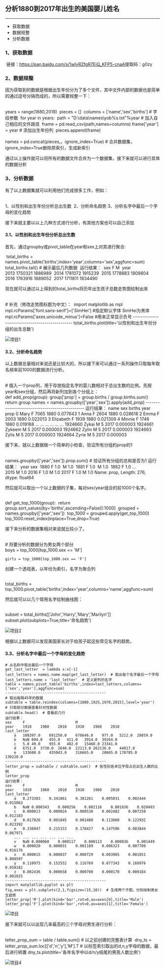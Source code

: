 ## 分析1880到2017年出生的美国婴儿姓名

* * *

  * 获取数据
  * 数据规整
  * 分析数据

### 1、获取数据

​    链接：https://pan.baidu.com/s/1wIyRZfgR7EjQ_KFP5-cnaA 
​    提取码：g0zy 

### 2、数据规整

因为获取到的数据是根据出生年份分为了多个文件，其中文件内部的数据也是简单的通过逗号分隔而成的，所以需要规整一下：


​    
​    years = range(1880,2018)
​    pieces = []
​    columns = ['name','sex','births']  # 字段参数
​    for year in years:
​        path = "D:\\data\\names\\yob%s.txt"%year  # 加入自己相应的文件路径
​        frame = pd.read_csv(path,names=columns)
​        frame['year'] = year  # 添加出生年份列
​        pieces.append(frame)  
​        
    names = pd.concat(pieces,，ignore_index=True)  # 合并数据集，ignore_index=True删除原索引，生成新索引

通过以上操作就可以将所有的数据文件合并为一个数据集，接下来就可以进行具体的数据分析

### 3、分析数据

有了以上数据集就可以利用他们完成很多工作，例如：


​    
​    1、以性别和出生年份分析总出生数
​    2、分析命名趋势
​    3、分析名字中最后一个字母的变化趋势

接下来就主要以以上几种方式进行分析，有其他方案也可以自己添加

#### 3.1、以性别和出生年份分析总出生数

首先，通过groupby或pivot_table在year和sex上对其进行聚合:


​    total_births = names.pivot_table('births',index='year',columns='sex',aggfunc=sum)
​    total_births.tail()  # 展示最后几列数据
​    运行结果：
​    sex     F       M
​    year        
​    2013    1750321 1886989
​    2014    1781072 1915239
​    2015    1778883 1909804
​    2016    1763916 1889052
​    2017    1711811 1834490

现在就可以通过以上得到的total_births将历年出生孩子总数走势图绘制出来


​    
​    # 补充（修改走势图标题为中文）：
​    import matplotlib as mpl
​    mpl.rcParams['font.sans-serif']=['SimHei'] #指定默认字体 SimHei为黑体
​    mpl.rcParams['axes.unicode_minus']=False #用来正常显示负号
​    -----------------------------------------------
​    total_births.plot(title='以性别和出生年份分组的出生总数')

![项目1](https://img2018.cnblogs.com/blog/1825659/201910/1825659-20191012142437328-611507462..png)

#### 3.2、分析命名趋势

以上数据总量相对来说还是比较大的，所以接下来可以通过一系列操作只取每年取名频率前1000的数据进行分析。


​    
​    # 插入一个prop列，用于存放指定名字的婴儿数相对于总出生数的比例。先按year和sex分组，然后再将新列加到各个分组上：
​    
    def add_prop(group):
        group['prop'] = group.births / group.births.sum()
        return group
    names = names.groupby(['year','sex']).apply(add_prop)
    -----------------------------------------------
    运行结果：
        name    sex births  year    prop
    0   Mary    F   7065    1880    0.077643
    1   Anna    F   2604    1880    0.028618
    2   Emma    F   2003    1880    0.022013
    3   Elizabeth   F   1939    1880    0.021309
    4   Minnie  F   1746    1880    0.019188
    ... ... ... ... ... ...
    1924660 Zykai   M   5   2017    0.000003
    1924661 Zykeem  M   5   2017    0.000003
    1924662 Zylin   M   5   2017    0.000003
    1924663 Zylis   M   5   2017    0.000003
    1924664 Zyrie   M   5   2017    0.000003

接下来，就以上数据做一个简单的小检查，验证所有分组的prop的1


​    
​    names.groupby(['year','sex']).prop.sum()  # 验证所有分组的总和是否为1
​    运行结果：
​    year  sex
​    1880  F      1.0
​          M      1.0
​    1881  F      1.0
​          M      1.0
​    1882  F      1.0
​                ... 
​        
    2015  M      1.0
    2016  F      1.0
          M      1.0
    2017  F      1.0
          M      1.0
    Name: prop, Length: 276, dtype: float64

然后就可以取出一个以上数据的子集，每对sex/year组合的前1000个名字。


​    
​    def get_top_1000(group):
​        return group.sort_values(by='births',ascending=False)[:1000]
​    grouped = names.groupby(['year','sex'])
​    top_1000 = grouped.apply(get_top_1000)
​    top_1000.reset_index(inplace=True,drop=True)

接下来分析的数据集相对来说就比较小了。


​    
​    # 将要分析的数据分为男女两个部分
​    
    boys = top_1000[top_1000.sex == 'M']
    
    girls = top_1000[top_1000.sex == 'F']

创建一个透视表，以年份为索引，名字为聚合列


​    
​    total_births = top_1000.pivot_table('births',index='year',columns='name',aggfunc=sum)

然后就可以以几个常用名字绘制曲线图：


​    
​    subset = total_births[['John','Harry','Mary','Marilyn']]
​    subset.plot(subplots=True,title='命名趋势')

![项目2](https://img2018.cnblogs.com/blog/1825659/201910/1825659-20191012142438985-2062602606..png)

根据以上数据可以发现美国家长对于给孩子起这些常见名字的趋势。

#### 3.3、分析名字中最后一个字母的变化趋势


    # 从名称中取出最后一个字母
    get_last_letter  = lambda x:x[-1]
    last_letters = names.name.map(get_last_letter)  # 取出每个名字最后一个字母
    last_letters.name = 'last_letter'  # 定义新列的名字
    table = names.pivot_table('births',index=last_letters,columns=['sex','year'],aggfunc=sum)
    ----------------------------------------------
    # 取出每隔45年的数据
    subtable = table.reindex(columns=[1880,1925,1970,2015],level='year')  # 只取部分数据查看针对性数据
    subtable.head()  # 查看前几行
    运行结果：
    sex     F                       M
    year    1910    1960    2010    1910    1960    2010
    last_letter                     
        a   108397.0    691250.0    676646.0    977.0   5212.0  28859.0
        b   NaN 694.0   455.0   411.0   3914.0  39264.0
        c   5.0 49.0    955.0   482.0   15460.0 23341.0
        d   6751.0  3730.0  2640.0  22113.0 262136.0    44817.0
        e   133600.0    435043.0    316665.0    28665.0 178785.0    130228.0
    ----------------------------------------------
    letter_prop = subtable / subtable.sum()  # 各性别各末位字母占总出生人数的比例
    letter_prop
    运行结果：
    sex     F                       M
    year    1910    1960    2010    1910    1960    2010
    last_letter                     
        a   0.273383    0.341861    0.381261    0.005031    0.002444    0.015063
        b   NaN 0.000343    0.000256    0.002116    0.001836    0.020493
        c   0.000013    0.000024    0.000538    0.002482    0.007250    0.012183
        d   0.017026    0.001845    0.001488    0.113860    0.122932    0.023392
        e   0.336947    0.215153    0.178427    0.147596    0.083844    0.067971
        ... ... ... ... ... ... ...
        v   NaN 0.000060    0.000117    0.000113    0.000036    0.001449
        w   0.000020    0.000031    0.001189    0.006323    0.007709    0.016176
        x   0.000015    0.000037    0.000729    0.003965    0.001851    0.008597
        y   0.110975    0.152552    0.116769    0.077343    0.160976    0.058182
        z   0.002436    0.000658    0.000700    0.000170    0.000184    0.001825
    ----------------------------------------------
    import matplotlib.pyplot as plt
    fig,axes = plt.subplots(2,1,figsize=(15,10))  # 生成两个子图，分别绘制男女生趋势
    letter_prop['M'].plot(kind='bar',rot=0,ax=axes[0],title='Male')
    letter_prop['F'].plot(kind='bar',rot=0,ax=axes[1],title='Female')

![项目](https://img2018.cnblogs.com/blog/1825659/201910/1825659-20191012142439502-1285390196..png)

接下来就可以以出现几率最高的三个字母对男生进行分析：


​    
​    letter_prop_sum = table / table.sum()  # 以之前创建的完整表计算
​    dny_ts = letter_prop_sum.loc[['d','n','y'],'M'].T  # 以标签索引取出的d,n,y字母的数据，最后进行转置
​    dny_ts.plot(title='各年名字中以d/n/y结尾的男孩人数比例')

![项目4](https://img2018.cnblogs.com/blog/1825659/201910/1825659-20191012142442036-997287023..png)

